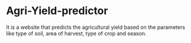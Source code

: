 # Agri-Yield-predictor
It is a website that predicts the agricultural yield based on the parameters like type of soil, area of harvest, type of crop and season.
